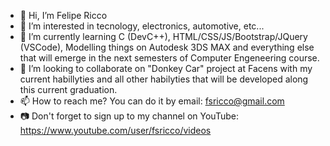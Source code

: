 - 👋 Hi, I’m Felipe Ricco
- 👀 I’m interested in tecnology, electronics, automotive, etc...
- 🌱 I’m currently learning C (DevC++), HTML/CSS/JS/Bootstrap/JQuery (VSCode), 
      Modelling things on Autodesk 3DS MAX and everything else that will emerge in the next semesters of Computer Engeneering course.
- 💞️ I’m looking to collaborate on "Donkey Car" project at Facens with my current habillyties and all other habilyties that will be 
      developed along this current graduation.
- 📫 How to reach me? You can do it by email: fsricco@gmail.com
- 📷 Don't forget to sign up to my channel on YouTube: https://www.youtube.com/user/fsricco/videos

<!---
fsricco/fsricco is a ✨ special ✨ repository because its `README.md` (this file) appears on your GitHub profile.
You can click the Preview link to take a look at your changes.
--->
